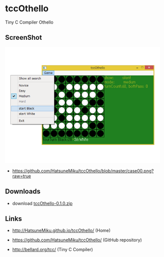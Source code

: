 tccOthello
==========

Tiny C Compiler Othello


ScreenShot
----------
[case00]: https://github.com/HatsuneMiku/tccOthello/blob/master/case00.png?raw=true
![screenshot][case00]
 * https://github.com/HatsuneMiku/tccOthello/blob/master/case00.png?raw=true


Downloads
---------

 - download [tccOthello-0.1.0.zip](https://github.com/HatsuneMiku/tccOthello/blob/0.1.0/release-0.1.0/tccOthello-0.1.0.zip?raw=true)


Links
-----

 - http://HatsuneMiku.github.io/tccOthello/ (Home)
 - https://github.com/HatsuneMiku/tccOthello/ (GitHub repository)

 - http://bellard.org/tcc/ (Tiny C Compiler)
